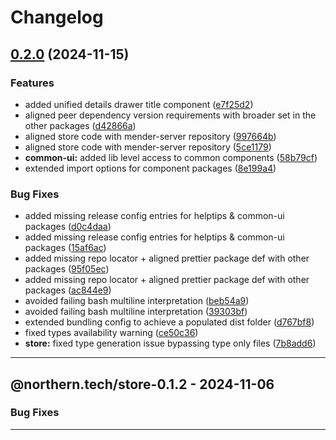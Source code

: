 # Changelog

## [0.2.0](https://github.com/NorthernTechHQ/nt-gui/compare/0.1.1...0.2.0) (2024-11-15)


### Features

* added unified details drawer title component ([e7f25d2](https://github.com/NorthernTechHQ/nt-gui/commit/e7f25d29321e921ac4dfc1aae8e61fe4247ef4a8))
* aligned peer dependency version requirements with broader set in the other packages ([d42866a](https://github.com/NorthernTechHQ/nt-gui/commit/d42866a3932bfcda459cdf2185ea7b8f7faa5aef))
* aligned store code with mender-server repository ([997664b](https://github.com/NorthernTechHQ/nt-gui/commit/997664bcc14d35456c3836b89b336e6da5b2d09c))
* aligned store code with mender-server repository ([5ce1179](https://github.com/NorthernTechHQ/nt-gui/commit/5ce117912a69c01866c781f6d04c0364d0755365))
* **common-ui:** added lib level access to common components ([58b79cf](https://github.com/NorthernTechHQ/nt-gui/commit/58b79cfc4922982c55015f8e46799bb3700f352b))
* extended import options for component packages ([8e199a4](https://github.com/NorthernTechHQ/nt-gui/commit/8e199a4c1881684af9203cb5963d771f8758cec3))


### Bug Fixes

* added missing release config entries for helptips & common-ui packages ([d0c4daa](https://github.com/NorthernTechHQ/nt-gui/commit/d0c4daa73ce5f4666bc374133d923300fcf19961))
* added missing release config entries for helptips & common-ui packages ([15af6ac](https://github.com/NorthernTechHQ/nt-gui/commit/15af6ac7ef68d4b25e4c26dc722a77cc4d117470))
* added missing repo locator + aligned prettier package def with other packages ([95f05ec](https://github.com/NorthernTechHQ/nt-gui/commit/95f05ec2f03ede510ae5a8a106a725f30e54959b))
* added missing repo locator + aligned prettier package def with other packages ([ac844e9](https://github.com/NorthernTechHQ/nt-gui/commit/ac844e963fc53d92a625422add40f9e9907456e9))
* avoided failing bash multiline interpretation ([beb54a9](https://github.com/NorthernTechHQ/nt-gui/commit/beb54a9f962bd5a2991f26f9d5f092c0f8ae9d60))
* avoided failing bash multiline interpretation ([39303bf](https://github.com/NorthernTechHQ/nt-gui/commit/39303bfca2b35acbbbc4acb1797389a465d36082))
* extended bundling config to achieve a populated dist folder ([d767bf8](https://github.com/NorthernTechHQ/nt-gui/commit/d767bf81205ab171bc5d04066002904cceca480c))
* fixed types availability warning ([ce50c36](https://github.com/NorthernTechHQ/nt-gui/commit/ce50c36170bf9a282745f54c694578bc89d0b755))
* **store:** fixed type generation issue bypassing type only files ([7b8add6](https://github.com/NorthernTechHQ/nt-gui/commit/7b8add6703b06fd1b45fb27dff8c86b29cc98eaf))

---
## @northern.tech/store-0.1.2 - 2024-11-06


### Bug Fixes


---
